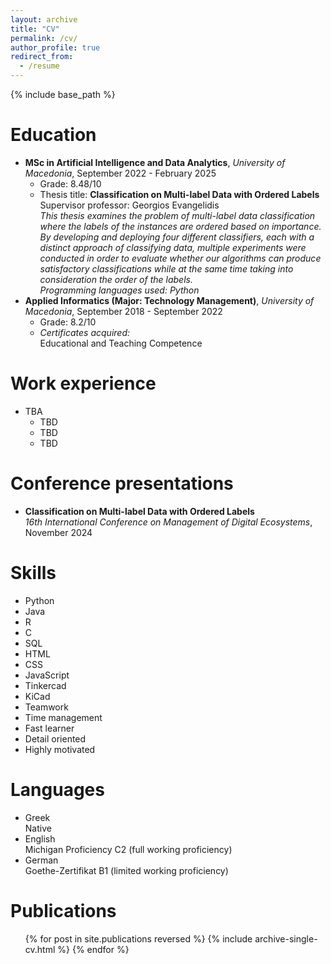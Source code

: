 ```yaml
---
layout: archive
title: "CV"
permalink: /cv/
author_profile: true
redirect_from:
  - /resume
---
```


{% include base_path %}

Education
======
* **MSc in Artificial Intelligence and Data Analytics**, *University of Macedonia*, September 2022 - February 2025
  * Grade: 8.48/10
  * Thesis title: **Classification on Multi-label Data with Ordered Labels**   
  Supervisor professor: Georgios Evangelidis   
  *This thesis examines the problem of multi-label data classification where the labels of the instances are ordered based on importance. By developing and deploying four different classifiers, each with a distinct approach of classifying data, multiple experiments were conducted in order to evaluate whether our algorithms can produce satisfactory classifications while at the same time taking into consideration the order of the labels.*   
  *Programming languages used: Python*
* **Applied Informatics (Major: Technology Management)**, *University of Macedonia*, September 2018 - September 2022
  * Grade: 8.2/10  
  * *Certificates acquired:*  
  Educational and Teaching Competence

Work experience
======
* TBA
  * TBD
  * TBD
  * TBD

Conference presentations
======
* **Classification on Multi-label Data with Ordered Labels**  
*16th International Conference on Management of Digital Ecosystems*, November 2024
  
Skills
======
* Python
* Java
* R
* C
* SQL
* HTML
* CSS
* JavaScript
* Tinkercad
* KiCad
* Teamwork
* Time management
* Fast learner
* Detail oriented
* Highly motivated

Languages
======
* Greek  
Native
* English  
Michigan Proficiency C2 (full working proficiency)
* German  
Goethe-Zertifikat B1 (limited working proficiency)

Publications
======
  <ul>{% for post in site.publications reversed %}
    {% include archive-single-cv.html %}
  {% endfor %}</ul>
  

